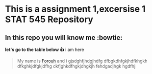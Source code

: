 # This is a assignment 1,excersise 1 STAT 545 Repository

## In this repo you will know me :bowtie:


**let's go to the table below :thumbsup:**
 i am here

>My name is [Forouh](https://www.linkedin.com/in/forouh-kalantari-7b2895a4/) and i gjsdghfjhdgjhdfg dfbgkdhfgkjhdfkhgkh dfkghkjdfgkjdfhg dkfjghkdfhgkjdhgkjh
>fehdgadjhgk
>hgdfhj
